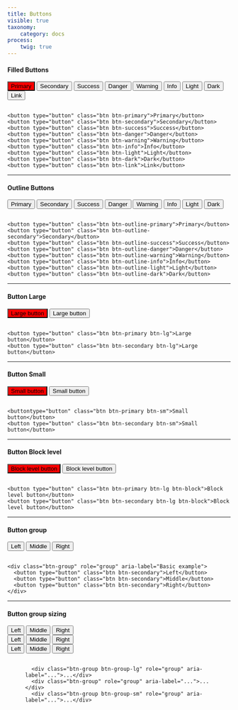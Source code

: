 ```yaml
---
title: Buttons
visible: true
taxonomy:
    category: docs
process:
    twig: true
---
```





<style>

.btn-primary {
	background-color: red;
}



</style>

<h4 class="mt-4 mb-4">Filled Buttons</h4>
<button type="button" class="btn btn-primary">Primary</button>
<button type="button" class="btn btn-secondary">Secondary</button>
<button type="button" class="btn btn-success">Success</button>
<button type="button" class="btn btn-danger">Danger</button>
<button type="button" class="btn btn-warning">Warning</button>
<button type="button" class="btn btn-info">Info</button>
<button type="button" class="btn btn-light">Light</button>
<button type="button" class="btn btn-dark">Dark</button>
<button type="button" class="btn btn-link">Link</button>


<div class="highlight mt-4">
<pre><code class="language-html" data-lang="html">
<span class="nt">&lt;button</span> <span class="na">type=</span><span class="s">"button"</span> <span class="na">class=</span><span class="s">"btn btn-primary"</span><span class="nt">&gt;</span>Primary<span class="nt">&lt;/button&gt;</span>
<span class="nt">&lt;button</span> <span class="na">type=</span><span class="s">"button"</span> <span class="na">class=</span><span class="s">"btn btn-secondary"</span><span class="nt">&gt;</span>Secondary<span class="nt">&lt;/button&gt;</span>
<span class="nt">&lt;button</span> <span class="na">type=</span><span class="s">"button"</span> <span class="na">class=</span><span class="s">"btn btn-success"</span><span class="nt">&gt;</span>Success<span class="nt">&lt;/button&gt;</span>
<span class="nt">&lt;button</span> <span class="na">type=</span><span class="s">"button"</span> <span class="na">class=</span><span class="s">"btn btn-danger"</span><span class="nt">&gt;</span>Danger<span class="nt">&lt;/button&gt;</span>
<span class="nt">&lt;button</span> <span class="na">type=</span><span class="s">"button"</span> <span class="na">class=</span><span class="s">"btn btn-warning"</span><span class="nt">&gt;</span>Warning<span class="nt">&lt;/button&gt;</span>
<span class="nt">&lt;button</span> <span class="na">type=</span><span class="s">"button"</span> <span class="na">class=</span><span class="s">"btn btn-info"</span><span class="nt">&gt;</span>Info<span class="nt">&lt;/button&gt;</span>
<span class="nt">&lt;button</span> <span class="na">type=</span><span class="s">"button"</span> <span class="na">class=</span><span class="s">"btn btn-light"</span><span class="nt">&gt;</span>Light<span class="nt">&lt;/button&gt;</span>
<span class="nt">&lt;button</span> <span class="na">type=</span><span class="s">"button"</span> <span class="na">class=</span><span class="s">"btn btn-dark"</span><span class="nt">&gt;</span>Dark<span class="nt">&lt;/button&gt;</span>
<span class="nt">&lt;button</span> <span class="na">type=</span><span class="s">"button"</span> <span class="na">class=</span><span class="s">"btn btn-link"</span><span class="nt">&gt;</span>Link<span class="nt">&lt;/button&gt;</span>
</code></pre>
</div>


<hr/>

<h4 class="mt-4 mb-4">Outline Buttons</h4>

<button type="button" class="btn btn-outline-primary">Primary</button>
<button type="button" class="btn btn-outline-secondary">Secondary</button>
<button type="button" class="btn btn-outline-success">Success</button>
<button type="button" class="btn btn-outline-danger">Danger</button>
<button type="button" class="btn btn-outline-warning">Warning</button>
<button type="button" class="btn btn-outline-info">Info</button>
<button type="button" class="btn btn-outline-light">Light</button>
<button type="button" class="btn btn-outline-dark">Dark</button>


<div class="highlight mt-4">
<pre><code class="language-html" data-lang="html">
<span class="nt">&lt;button</span> <span class="na">type=</span><span class="s">"button"</span> <span class="na">class=</span><span class="s">"btn btn-outline-primary"</span><span class="nt">&gt;</span>Primary<span class="nt">&lt;/button&gt;</span>
<span class="nt">&lt;button</span> <span class="na">type=</span><span class="s">"button"</span> <span class="na">class=</span><span class="s">"btn btn-outline-secondary"</span><span class="nt">&gt;</span>Secondary<span class="nt">&lt;/button&gt;</span>
<span class="nt">&lt;button</span> <span class="na">type=</span><span class="s">"button"</span> <span class="na">class=</span><span class="s">"btn btn-outline-success"</span><span class="nt">&gt;</span>Success<span class="nt">&lt;/button&gt;</span>
<span class="nt">&lt;button</span> <span class="na">type=</span><span class="s">"button"</span> <span class="na">class=</span><span class="s">"btn btn-outline-danger"</span><span class="nt">&gt;</span>Danger<span class="nt">&lt;/button&gt;</span>
<span class="nt">&lt;button</span> <span class="na">type=</span><span class="s">"button"</span> <span class="na">class=</span><span class="s">"btn btn-outline-warning"</span><span class="nt">&gt;</span>Warning<span class="nt">&lt;/button&gt;</span>
<span class="nt">&lt;button</span> <span class="na">type=</span><span class="s">"button"</span> <span class="na">class=</span><span class="s">"btn btn-outline-info"</span><span class="nt">&gt;</span>Info<span class="nt">&lt;/button&gt;</span>
<span class="nt">&lt;button</span> <span class="na">type=</span><span class="s">"button"</span> <span class="na">class=</span><span class="s">"btn btn-outline-light"</span><span class="nt">&gt;</span>Light<span class="nt">&lt;/button&gt;</span>
<span class="nt">&lt;button</span> <span class="na">type=</span><span class="s">"button"</span> <span class="na">class=</span><span class="s">"btn btn-outline-dark"</span><span class="nt">&gt;</span>Dark<span class="nt">&lt;/button&gt;</span>
</code></pre>
</div>


<hr/>

<h4 class="mt-4 mb-4">Button Large</h4>



<button type="button" class="btn btn-primary btn-lg">Large button</button>
<button type="button" class="btn btn-secondary btn-lg">Large button</button>

<div class="highlight mt-4">
<pre><code class="language-html" data-lang="html">
<span class="nt">&lt;button</span> <span class="na">type=</span><span class="s">"button"</span> <span class="na">class=</span><span class="s">"btn btn-primary btn-lg"</span><span class="nt">&gt;</span>Large button<span class="nt">&lt;/button&gt;</span>
<span class="nt">&lt;button</span> <span class="na">type=</span><span class="s">"button"</span> <span class="na">class=</span><span class="s">"btn btn-secondary btn-lg"</span><span class="nt">&gt;</span>Large button<span class="nt">&lt;/button&gt;</span>
</code></pre>
</div>


<hr/>

<h4 class="mt-4 mb-4">Button Small</h4>


<button type="button" class="btn btn-primary btn-sm">Small button</button>
<button type="button" class="btn btn-secondary btn-sm">Small button</button>

<div class="highlight mt-4">
<pre><code class="language-html" data-lang="html">
<span class="nt">&lt;button</span><span class="na">type=</span><span class="s">"button"</span> <span class="na">class=</span><span class="s">"btn btn-primary btn-sm"</span><span class="nt">&gt;</span>Small button<span class="nt">&lt;/button&gt;</span>
<span class="nt">&lt;button</span> <span class="na">type=</span><span class="s">"button"</span> <span class="na">class=</span><span class="s">"btn btn-secondary btn-sm"</span><span class="nt">&gt;</span>Small button<span class="nt">&lt;/button&gt;</span>
</code></pre>
</div>


<hr/>

<h4 class="mt-4 mb-4">Button Block level</h4>


<button type="button" class="btn btn-primary btn-lg btn-block">Block level button</button>
<button type="button" class="btn btn-secondary btn-lg btn-block">Block level button</button>

<div class="highlight mt-4">
<pre><code class="language-html" data-lang="html">
<span class="nt">&lt;button</span> <span class="na">type=</span><span class="s">"button"</span> <span class="na">class=</span><span class="s">"btn btn-primary btn-lg btn-block"</span><span class="nt">&gt;</span>Block level button<span class="nt">&lt;/button&gt;</span>
<span class="nt">&lt;button</span> <span class="na">type=</span><span class="s">"button"</span> <span class="na">class=</span><span class="s">"btn btn-secondary btn-lg btn-block"</span><span class="nt">&gt;</span>Block level button<span class="nt">&lt;/button&gt;</span>
</code></pre>
</div>



<hr/>

<h4 class="mt-4 mb-4">Button group</h4>


<div class="btn-group" role="group" aria-label="Basic example">
<button type="button" class="btn btn-secondary">Left</button>
<button type="button" class="btn btn-secondary">Middle</button>
<button type="button" class="btn btn-secondary">Right</button>
</div>


<div class="highlight mt-4">
<pre><code class="language-html" data-lang="html">
<span class="nt">&lt;div</span> <span class="na">class=</span><span class="s">"btn-group"</span> <span class="na">role=</span><span class="s">"group"</span> <span class="na">aria-label=</span><span class="s">"Basic example"</span><span class="nt">&gt;</span>
  <span class="nt">&lt;button</span> <span class="na">type=</span><span class="s">"button"</span> <span class="na">class=</span><span class="s">"btn btn-secondary"</span><span class="nt">&gt;</span>Left<span class="nt">&lt;/button&gt;</span>
  <span class="nt">&lt;button</span> <span class="na">type=</span><span class="s">"button"</span> <span class="na">class=</span><span class="s">"btn btn-secondary"</span><span class="nt">&gt;</span>Middle<span class="nt">&lt;/button&gt;</span>
  <span class="nt">&lt;button</span> <span class="na">type=</span><span class="s">"button"</span> <span class="na">class=</span><span class="s">"btn btn-secondary"</span><span class="nt">&gt;</span>Right<span class="nt">&lt;/button&gt;</span>
<span class="nt">&lt;/div&gt;</span>
</code></pre>
</div>


<hr/>

<h4 class="mt-4 mb-4">Button group sizing</h4>


<div class="btn-group btn-group-lg" role="group" aria-label="...">
<button type="button" class="btn btn-secondary">Left</button>
<button type="button" class="btn btn-secondary">Middle</button>
<button type="button" class="btn btn-secondary">Right</button>
</div>

<div class="btn-group" role="group" aria-label="...">
<button type="button" class="btn btn-secondary">Left</button>
<button type="button" class="btn btn-secondary">Middle</button>
<button type="button" class="btn btn-secondary">Right</button>
</div>

<div class="btn-group btn-group-sm" role="group" aria-label="...">
<button type="button" class="btn btn-secondary">Left</button>
<button type="button" class="btn btn-secondary">Middle</button>
<button type="button" class="btn btn-secondary">Right</button>
</div>

<figure class="highlight mt-4">
<pre><code class="language-html" data-lang="html">
  <span class="nt">&lt;div</span> <span class="na">class=</span><span class="s">"btn-group btn-group-lg"</span> <span class="na">role=</span><span class="s">"group"</span> <span class="na">aria-label=</span><span class="s">"..."</span><span class="nt">&gt;</span>...<span class="nt">&lt;/div&gt;</span>
  <span class="nt">&lt;div</span> <span class="na">class=</span><span class="s">"btn-group"</span> <span class="na">role=</span><span class="s">"group"</span> <span class="na">aria-label=</span><span class="s">"..."</span><span class="nt">&gt;</span>...<span class="nt">&lt;/div&gt;</span>
  <span class="nt">&lt;div</span> <span class="na">class=</span><span class="s">"btn-group btn-group-sm"</span> <span class="na">role=</span><span class="s">"group"</span> <span class="na">aria-label=</span><span class="s">"..."</span><span class="nt">&gt;</span>...<span class="nt">&lt;/div&gt;</span>
</code></pre>
</figure>
